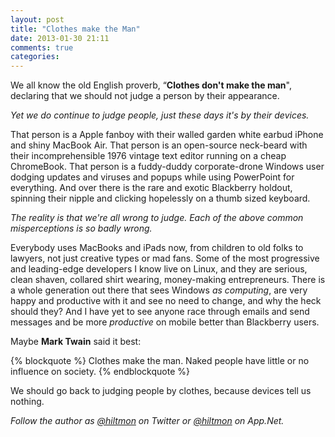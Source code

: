 ```yaml
---
layout: post
title: "Clothes make the Man"
date: 2013-01-30 21:11
comments: true
categories: 
---
```


We all know the old English proverb, “**Clothes don't make the man**", declaring that we should not judge a person by their appearance.

*Yet we do continue to judge people, just these days it's by their devices.*

That person is a Apple fanboy with their walled garden white earbud iPhone and shiny MacBook Air. That person is an open-source neck-beard with their incomprehensible 1976 vintage text editor running on a cheap ChromeBook. That person is a fuddy-duddy corporate-drone Windows user dodging updates and viruses and popups while using PowerPoint for everything. And over there is the rare and exotic Blackberry holdout, spinning their nipple and clicking hopelessly on a thumb sized keyboard. 

*The reality is that we're all wrong to judge. Each of the above common misperceptions is so badly wrong.*

Everybody uses MacBooks and iPads now, from children to old folks to lawyers, not just creative types or mad fans. Some of the most progressive and leading-edge developers I know live on Linux, and they are serious, clean shaven, collared shirt wearing, money-making entrepreneurs. There is a whole generation out there that sees Windows *as computing*, are very happy and productive with it and see no need to change, and why the heck should they? And I have yet to see anyone race through emails and send messages and be more *productive* on mobile better than Blackberry users.

Maybe **Mark Twain** said it best:

{% blockquote %}
Clothes make the man. Naked people have little or no influence on society.
{% endblockquote %}

We should go back to judging people by clothes, because devices tell us nothing.

*Follow the author as [@hiltmon](http://https://twitter.com/hiltmon) on Twitter or [@hiltmon](http://alpha.app.net/hiltmon) on App.Net.*